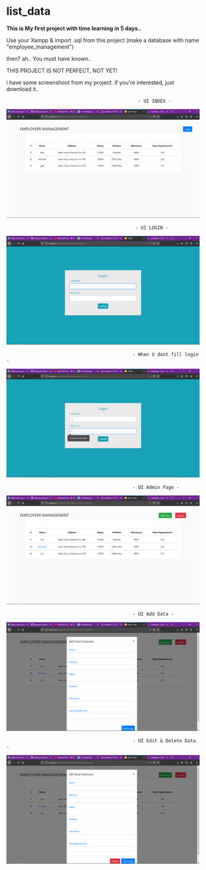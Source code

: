 # list_data
<b>This is My first project with time learning in 5 days..</b> 

Use your Xampp & import .sql from this project (make a database with name "employee_management")

then? ah.. You must have known..

THIS PROJECT IS NOT PERFECT, NOT YET!

i have some screenshoot from my project.
if you're interested, just download it..

                                                    - UI INDEX - 
![Test Image 4](https://github.com/NurAchmadShafy/list_data/blob/main/Employee-Management/Screenshots/Screenshot%20(2).png)

                                                   - UI LOGIN - 
![Test Image 4](https://github.com/NurAchmadShafy/list_data/blob/main/Employee-Management/Screenshots/Screenshot%20(3).png)

                                                  - When U dont fill login - 
![Test Image 4](https://github.com/NurAchmadShafy/list_data/blob/main/Employee-Management/Screenshots/Screenshot%20(4).png)

                                                  - UI Admin Page - 
![Test Image 4](https://github.com/NurAchmadShafy/list_data/blob/main/Employee-Management/Screenshots/Screenshot%20(5).png)

                                                  - UI Add Data - 
![Test Image 4](https://github.com/NurAchmadShafy/list_data/blob/main/Employee-Management/Screenshots/Screenshot%20(6).png)

                                                  - UI Edit & Delete Data - 
![Test Image 4](https://github.com/NurAchmadShafy/list_data/blob/main/Employee-Management/Screenshots/Screenshot%20(7).png)

